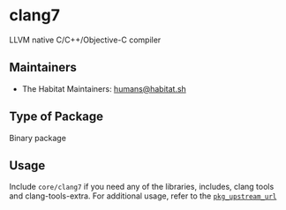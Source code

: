 # clang7

LLVM native C/C++/Objective-C compiler

## Maintainers

* The Habitat Maintainers: <humans@habitat.sh>

## Type of Package

Binary package

## Usage

Include `core/clang7` if you need any of the libraries, includes, clang tools and clang-tools-extra.  For additional
usage, refer to the [`pkg_upstream_url`](http://clang.llvm.org/)
